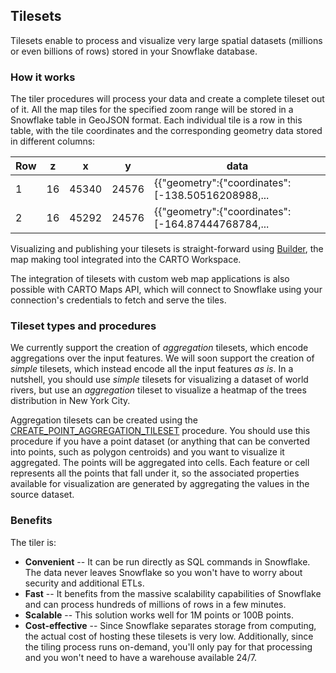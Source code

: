 ## Tilesets

Tilesets enable to process and visualize very large spatial datasets (millions or even billions of rows) stored in your Snowflake database.

### How it works

The tiler procedures will process your data and create a complete tileset out of it. All the map tiles for the specified zoom range will be stored in a Snowflake table in GeoJSON format. Each individual tile is a row in this table, with the tile coordinates and the corresponding geometry data stored in different columns:

| Row | z | x | y | data |
|-----|---|---|---|-----------------|
| 1   | 16 | 45340 | 24576 | {{"geometry":{"coordinates":[-138.50516208988,... |
| 2   | 16 | 45292 | 24576 | {{"geometry":{"coordinates":[-164.87444768784,... |

Visualizing and publishing your tilesets is straight-forward using [Builder](/carto-user-manual/maps/add-source/#add-source-from-a-connection), the map making tool integrated into the CARTO Workspace.

The integration of tilesets with custom web map applications is also possible with CARTO Maps API, which will connect to Snowflake using your connection's credentials to fetch and serve the tiles.


### Tileset types and procedures

We currently support the creation of *aggregation* tilesets, which encode aggregations over the input features. We will soon support the creation of *simple* tilesets, which instead encode all the input features _as is_. In a nutshell, you should use _simple_ tilesets for visualizing a dataset of world rivers, but use an _aggregation_ tileset to visualize a heatmap of the trees distribution in New York City. 

Aggregation tilesets can be created using the [CREATE_POINT_AGGREGATION_TILESET](../../sql-reference/tiler/#create_point_aggregation_tileset) procedure. You should use this procedure if you have a point dataset (or anything that can be converted into points, such as polygon centroids) and you want to visualize it aggregated. The points will be aggregated into cells. Each feature or cell represents all the points that fall under it, so the associated properties available for visualization are generated by aggregating the values in the source dataset.

### Benefits

The tiler is:

* **Convenient** -- It can be run directly as SQL commands in Snowflake. The data never leaves Snowflake so you won't have to worry about security and additional ETLs.
* **Fast** -- It benefits from the massive scalability capabilities of Snowflake and can process hundreds of millions of rows in a few minutes.
* **Scalable** -- This solution works well for 1M points or 100B points.
* **Cost-effective** -- Since Snowflake separates storage from computing, the actual cost of hosting these tilesets is very low. Additionally, since the tiling process runs on-demand, you'll only pay for that processing and you won't need to have a warehouse available 24/7.
